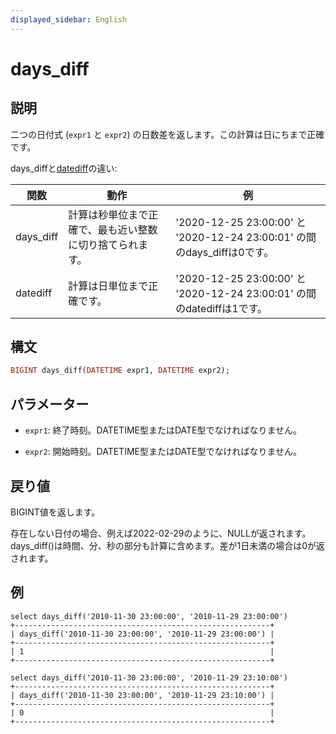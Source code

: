 ```yaml
---
displayed_sidebar: English
---
```


# days_diff

## 説明

二つの日付式 (`expr1` と `expr2`) の日数差を返します。この計算は日にちまで正確です。

days_diffと[datediff](./datediff.md)の違い:

|関数|動作|例|
|---|---|---|
|days_diff| 計算は秒単位まで正確で、最も近い整数に切り捨てられます。|'2020-12-25 23:00:00' と '2020-12-24 23:00:01' の間のdays_diffは0です。|
|datediff| 計算は日単位まで正確です。 |'2020-12-25 23:00:00' と '2020-12-24 23:00:01' の間のdatediffは1です。|

## 構文

```Haskell
BIGINT days_diff(DATETIME expr1, DATETIME expr2);
```

## パラメーター

- `expr1`: 終了時刻。DATETIME型またはDATE型でなければなりません。

- `expr2`: 開始時刻。DATETIME型またはDATE型でなければなりません。

## 戻り値

BIGINT値を返します。

存在しない日付の場合、例えば2022-02-29のように、NULLが返されます。days_diff()は時間、分、秒の部分も計算に含めます。差が1日未満の場合は0が返されます。

## 例

```Plain
select days_diff('2010-11-30 23:00:00', '2010-11-29 23:00:00')
+---------------------------------------------------------+
| days_diff('2010-11-30 23:00:00', '2010-11-29 23:00:00') |
+---------------------------------------------------------+
| 1                                                       |
+---------------------------------------------------------+

select days_diff('2010-11-30 23:00:00', '2010-11-29 23:10:00')
+---------------------------------------------------------+
| days_diff('2010-11-30 23:00:00', '2010-11-29 23:10:00') |
+---------------------------------------------------------+
| 0                                                       |
+---------------------------------------------------------+
```
